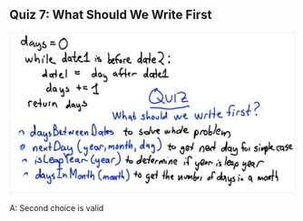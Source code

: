 ## Quiz 7: What Should We Write First

![alt text](./media/quiz-07-what-should-we-write-first.JPG "what should we write first")

A: Second choice is valid
